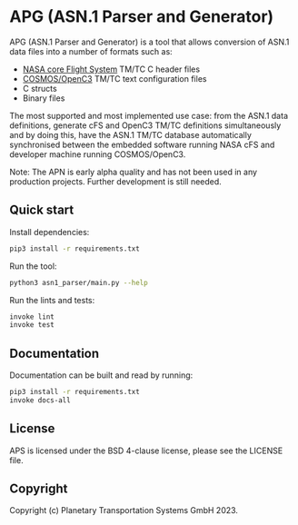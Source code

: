 # APG (ASN.1 Parser and Generator)

APG (ASN.1 Parser and Generator) is a tool that allows conversion of ASN.1
data files into a number of formats such as:

- [NASA core Flight System](https://github.com/nasa/cFS/) TM/TC C header files
- [COSMOS/OpenC3](https://github.com/OpenC3/cosmos) TM/TC text configuration files
- C structs
- Binary files

The most supported and most implemented use case: from the ASN.1 data definitions,
generate cFS and OpenC3 TM/TC definitions simultaneously and by doing this, have
the ASN.1 TM/TC database automatically synchronised between the embedded
software running NASA cFS and developer machine running COSMOS/OpenC3.

Note: The APN is early alpha quality and has not been used in any production
projects. Further development is still needed.

## Quick start

Install dependencies:

```bash
pip3 install -r requirements.txt
```

Run the tool:

```bash
python3 asn1_parser/main.py --help
```

Run the lints and tests:

```bash
invoke lint
invoke test
```

## Documentation

Documentation can be built and read by running:

```bash
pip3 install -r requirements.txt
invoke docs-all
```

## License

APS is licensed under the BSD 4-clause license, please see the LICENSE file.

## Copyright

Copyright (c) Planetary Transportation Systems GmbH 2023. 
